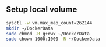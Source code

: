 ## Setup local volume 
```bash
sysctl -w vm.max_map_count=262144
mkdir ~/DockerData
sudo chmod -R g+rwx ~/DockerData
sudo chown 1000:1000 -R ~/DockerData
```